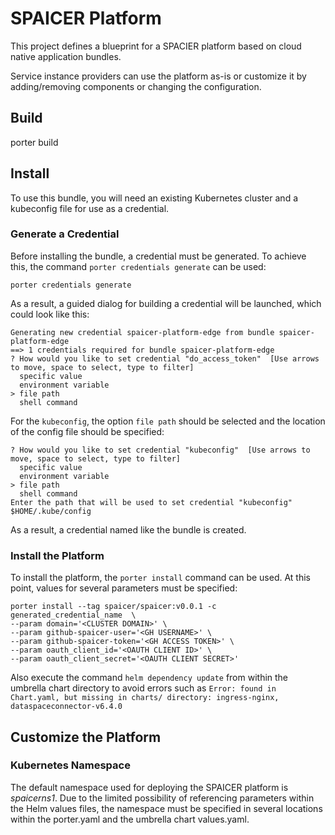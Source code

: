 # SPAICER Platform

This project defines a blueprint for a SPACIER platform based on cloud native application bundles.

Service instance providers can use the platform as-is or customize it by adding/removing components or changing the configuration.

## Build
porter build

## Install
To use this bundle, you will need an existing Kubernetes cluster and a kubeconfig file for use as a credential.

### Generate a Credential
Before installing the bundle, a credential must be generated. To achieve this, the command `porter credentials generate` can be used:

```
porter credentials generate
```

As a result, a guided dialog for building a credential will be launched, which could look like this:

```
Generating new credential spaicer-platform-edge from bundle spaicer-platform-edge
==> 1 credentials required for bundle spaicer-platform-edge
? How would you like to set credential "do_access_token"  [Use arrows to move, space to select, type to filter]
  specific value
  environment variable
> file path
  shell command
```

For the `kubeconfig`, the option `file path` should be selected and the location of the config file should be specified:

```
? How would you like to set credential "kubeconfig"  [Use arrows to move, space to select, type to filter]
  specific value
  environment variable
> file path
  shell command
Enter the path that will be used to set credential "kubeconfig" $HOME/.kube/config
```

As a result, a credential named like the bundle is created. 

### Install the Platform

To install the platform, the `porter install` command can be used. At this point, values for several parameters must be specified:

```
porter install --tag spaicer/spaicer:v0.0.1 -c generated_credential_name  \
--param domain='<CLUSTER DOMAIN>' \
--param github-spaicer-user='<GH USERNAME>' \
--param github-spaicer-token='<GH ACCESS TOKEN>' \
--param oauth_client_id='<OAUTH CLIENT ID>' \
--param oauth_client_secret='<OAUTH CLIENT SECRET>'
```

Also execute the command `helm dependency update` from within the umbrella chart directory to avoid errors such as `Error: found in Chart.yaml, but missing in charts/ directory: ingress-nginx, dataspaceconnector-v6.4.0`

## Customize the Platform

### Kubernetes Namespace

The default namespace used for deploying the SPAICER platform is *spaicerns1*.
Due to the limited possibility of referencing parameters within the Helm values files, the namespace must be specified in several locations within the porter.yaml
and the umbrella chart values.yaml.